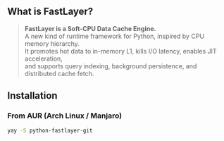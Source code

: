 ## What is FastLayer?

> **FastLayer is a Soft-CPU Data Cache Engine.**  
> A new kind of runtime framework for Python, inspired by CPU memory hierarchy.  
> It promotes hot data to in-memory L1, kills I/O latency, enables JIT acceleration,  
> and supports query indexing, background persistence, and distributed cache fetch.

## Installation

### From AUR (Arch Linux / Manjaro)

```bash
yay -S python-fastlayer-git


